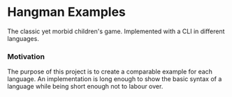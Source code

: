 # Hangman Examples
The classic yet morbid children's game. Implemented with a CLI in different languages.
### Motivation
The purpose of this project is to create a comparable example for each language. An implementation is long enough to show the basic syntax of a language while being short enough not to labour over.
